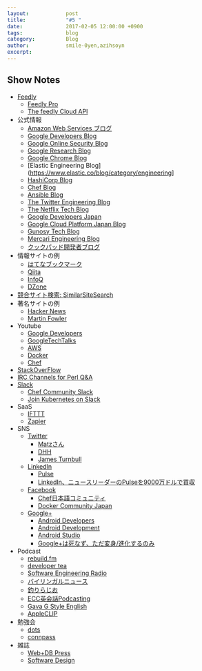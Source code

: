 ```yaml
---
layout:            post
title:             "#5 "
date:              2017-02-05 12:00:00 +0900
tags:              blog
category:          Blog
author:            smile-0yen,azihsoyn
excerpt:           
---
```



## Show Notes

- [Feedly](https://feedly.com/)
  - [Feedly Pro](https://feedly.com/i/pro/landing-pro)
  - [The feedly Cloud API](https://developer.feedly.com/)
- 公式情報
  - [Amazon Web Services ブログ](https://aws.amazon.com/jp/blogs/news/)
  - [Google Developers Blog](https://developers.googleblog.com/)
  - [Google Online Security Blog](https://security.googleblog.com/)
  - [Google Research Blog](https://research.googleblog.com/)
  - [Google Chrome Blog](https://blog.google/products/chrome/)
  - [Elastic Engineering Blog](https://www.elastic.co/blog/category/engineering]
  - [HashiCorp Blog](https://www.hashicorp.com/blog.html)
  - [Chef Blog](https://blog.chef.io/)
  - [Ansible Blog](https://www.ansible.com/blog)
  - [The Twitter Engineering Blog](https://blog.twitter.com/engineering)
  - [The Netflix Tech Blog](http://techblog.netflix.com/)
  - [Google Developers Japan](https://developers-jp.googleblog.com/)
  - [Google Cloud Platform Japan Blog](https://cloudplatform-jp.googleblog.com/)
  - [Gunosy Tech Blog](http://gunosy.github.io/)
  - [Mercari Engineering Blog](http://tech.mercari.com/)
  - [クックパッド開発者ブログ](http://techlife.cookpad.com/)
- 情報サイトの例
  - [はてなブックマーク](http://b.hatena.ne.jp/)
  - [Qiita](http://qiita.com/)
  - [InfoQ](https://www.infoq.com/jp/)
  - [DZone](https://dzone.com/)
- [競合サイト検索: SimilarSiteSearch](http://www.similarsitesearch.com/jp/)
- 著名サイトの例
  - [Hacker News](https://news.ycombinator.com/)
  - [Martin Fowler](https://www.martinfowler.com/)
- Youtube
  - [Google Developers](https://www.youtube.com/channel/UC_x5XG1OV2P6uZZ5FSM9Ttw)
  - [GoogleTechTalks](https://www.youtube.com/channel/UCtXKDgv1AVoG88PLl8nGXmw)
  - [AWS](https://www.youtube.com/user/AmazonWebServices)
  - [Docker](https://www.youtube.com/channel/UC76AVf2JkrwjxNKMuPpscHQ)
  - [Chef](https://www.youtube.com/channel/UCvwl5-yXsQR5zluYPl8NEeQ)
- [StackOverFlow](http://stackoverflow.com/)
- [IRC Channels for Perl Q&A](http://perl-begin.org/irc/)
- [Slack](https://slack.com/)
  - [Chef Community Slack](http://community-slack.chef.io/)
  - [Join Kubernetes on Slack](http://slack.k8s.io/)
- SaaS
  - [IFTTT](https://ifttt.com/)
  - [Zapier](https://zapier.com/)
- SNS
  - [Twitter](https://twitter.com/)
    - [Matzさん](https://twitter.com/yukihiro_matz)
    - [DHH](https://twitter.com/dhh)
    - [James Turnbull](https://twitter.com/kartar)
  - [LinkedIn](https://www.linkedin.com/)
    - [Pulse](https://mobile.linkedin.com/pulse)
    - [LinkedIn、ニュースリーダーのPulseを9000万ドルで買収](http://www.itmedia.co.jp/news/articles/1304/12/news093.html)
  - [Facebook](https://www.facebook.com/)
    - [Chef日本語コミュニティ](https://www.facebook.com/groups/287834768030173/)
    - [Docker Community Japan](https://www.facebook.com/groups/237393613114175/)
  - [Google+](https://plus.google.com)
    - [Android Developers](https://plus.google.com/communities/117652301242323324573)
    - [Android Development](https://plus.google.com/communities/105153134372062985968)
    - [Android Studio](https://plus.google.com/communities/101262515781041757195)
    - [Google+は死なず、ただ変身/進化するのみ](http://jp.techcrunch.com/2017/01/18/20170117google-plus-updates/)
- Podcast
  - [rebuild.fm](https://rebuild.fm/)
  - [developer tea](https://spec.fm/podcasts/developer-tea)
  - [Software Engineering Radio](http://www.se-radio.net/)
  - [バイリンガルニュース](http://bilingualnews.libsyn.com/)
  - [釣りらじお](http://turiradio.net/)
  - [ECC英会話Podcasting](http://www.eccweblesson.com/podcast/)
  - [Gava G Style English](http://www.gaba.co.jp/podcast/)
  - [AppleCLIP](https://www.otsuka-shokai.co.jp/products/appleclip/)
- 勉強会
  - [dots](https://eventdots.jp/)
  - [connpass](https://connpass.com/)
- 雑誌
  - [Web+DB Press](http://gihyo.jp/magazine/wdpress)
  - [Software Design](http://gihyo.jp/magazine/SD)
